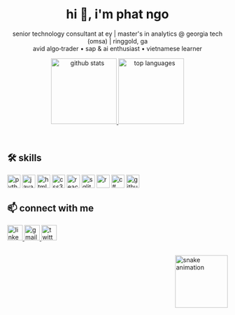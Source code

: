 <h1 align="center">hi 👋, i'm phat ngo</h1>
<p align="center">
  senior technology consultant at ey | master's in analytics @ georgia tech (omsa) | ringgold, ga  
  <br/>
  avid algo‑trader • sap & ai enthusiast • vietnamese learner
</p>

<p align="center">
  <a href="https://github.com/phatngo">
    <img src="https://github-readme-stats.vercel.app/api?username=phatngo&show_icons=true&theme=dracula&include_all_commits=true&count_private=true" alt="github stats" height="150"/>
  </a>
  <a href="https://github-readme-stats.vercel.app/api/top-langs?username=phatngo&layout=compact&theme=dracula&langs_count=5">
    <img src="https://github-readme-stats.vercel.app/api/top-langs?username=phatngo&layout=compact&theme=dracula&langs_count=5" alt="top languages" height="150"/>
  </a>
</p>

<br clear="both"/>

## 🛠 skills
<p align="left">
  <img src="https://cdn.jsdelivr.net/gh/devicons/devicon/icons/python/python-original.svg"     height="30" alt="python"/>  
  <img src="https://cdn.jsdelivr.net/gh/devicons/devicon/icons/javascript/javascript-original.svg" height="30" alt="javascript"/>  
  <img src="https://cdn.jsdelivr.net/gh/devicons/devicon/icons/html5/html5-original.svg"         height="30" alt="html5"/>  
  <img src="https://cdn.jsdelivr.net/gh/devicons/devicon/icons/css3/css3-original.svg"             height="30" alt="css3"/>  
  <img src="https://cdn.jsdelivr.net/gh/devicons/devicon/icons/react/react-original.svg"           height="30" alt="react"/>  
  <img src="https://cdn.jsdelivr.net/gh/devicons/devicon/icons/sqlite/sqlite-original.svg"         height="30" alt="sqlite"/>  
  <img src="https://cdn.jsdelivr.net/gh/devicons/devicon/icons/r/r-original.svg"                   height="30" alt="r"/>  
  <img src="https://cdn.jsdelivr.net/gh/devicons/devicon/icons/csharp/csharp-original.svg"         height="30" alt="c#"/>  
  <img src="https://cdn.jsdelivr.net/gh/devicons/devicon/icons/github/github-original.svg"         height="30" alt="github"/>  
</p>

## 📫 connect with me
<p align="left">
  <a href="https://www.linkedin.com/in/phatngo">
    <img src="https://img.shields.io/static/v1?message=linkedin&logo=linkedin&style=for-the-badge" height="35" alt="linkedin"/>
  </a>
  <a href="mailto:phatngo@gmail.com">
    <img src="https://img.shields.io/static/v1?message=gmail&logo=gmail&color=D14836&style=for-the-badge" height="35" alt="gmail"/>
  </a>
  <a href="https://twitter.com/your_twitter_handle">
    <img src="https://img.shields.io/static/v1?message=twitter&logo=twitter&color=1DA1F2&style=for-the-badge" height="35" alt="twitter"/>
  </a>
</p>

<br clear="both"/>

<img align="right" src="https://raw.githubusercontent.com/phatngo/phatngo/output/snake.svg" alt="snake animation" height="120"/>
